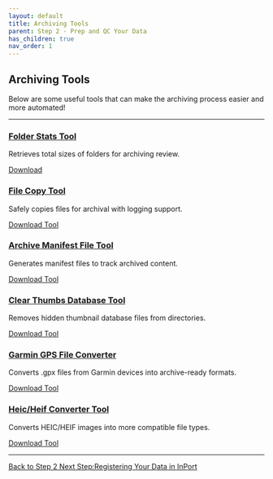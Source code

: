 ```yaml
---
layout: default
title: Archiving Tools
parent: Step 2 - Prep and QC Your Data
has_children: true
nav_order: 1
---
```


## Archiving Tools
Below are some useful tools that can make the archiving process easier and more automated!

---

<div class="card-grid">

  <div class="card">
    <h3><a href="{{ '/docs/Folder-Stats-Tool.html' | relative_url }}">Folder Stats Tool</a></h3>
    <p>Retrieves total sizes of folders for archiving review.</p>
    <p><a href="https://Brighton-Hedger-NOAA.github.io/data-archiving-guide/tools/folderstatstool.exe">Download</a></p>
  </div>

   <div class="card">
    <h3><a href="{{ '/docs/File-Copy-Tool.html' | relative_url }}">File Copy Tool</a></h3>
    <p>Safely copies files for archival with logging support.</p>
    <p><a href="https://Brighton-Hedger-NOAA.github.io/data-archiving-guide/tools/filecopytool.exe">Download Tool</a></p>
  </div>

  <div class="card">
    <h3><a href="{{ '/docs/Archive-Manifest-File-Tool.html' | relative_url }}">Archive Manifest File Tool</a></h3>
    <p>Generates manifest files to track archived content.</p>
    <p><a href="https://Brighton-Hedger-NOAA.github.io/data-archiving-guide/tools/archivemanifesttool.exe">Download Tool</a></p>
  </div>

  <div class="card">
    <h3><a href="{{ '/docs/Clear-Thumbs-Database-Tool.html' | relative_url }}">Clear Thumbs Database Tool</a></h3>
    <p>Removes hidden thumbnail database files from directories.</p>
    <p><a href="https://github.com/MichaelAkridge-NOAA/archive-toolbox/tree/main/toolbox/desktop/thumbstool.exe">Download Tool</a></p>
  </div>

  <div class="card">
    <h3><a href="{{ '/docs/Garmin-GPS-File-Converter.html' | relative_url }}">Garmin GPS File Converter</a></h3>
    <p>Converts .gpx files from Garmin devices into archive-ready formats.</p>
    <p><a href="https://Brighton-Hedger-NOAA.github.io/data-archiving-guide/tools/gpsconvertertool.exe">Download Tool</a></p>
  </div>

  <div class="card">
    <h3><a href="{{ '/docs/Heic-Heif-Converter-Tool.html' | relative_url }}">Heic/Heif Converter Tool</a></h3>
    <p>Converts HEIC/HEIF images into more compatible file types.</p>
    <p><a href="https://Brighton-Hedger-NOAA.github.io/data-archiving-guide/tools/heicconvertertool.exe">Download Tool</a></p>
  </div>

</div>

---
<a href="{{ '/docs/Tools' | relative_url }}" class="btn btn-custom fs-6 mb-4 mb-md-0">
  Back to Step 2
<a href="{{ '/docs/Register-Data-in-InPort' | relative_url }}" class="btn btn-custom fs-6 mb-4 mb-md-0">
  Next Step:Registering Your Data in InPort
